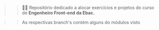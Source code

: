 >> 👨‍💻 Repositório dedicado a alocar exercícios e projetos do curso de <b>Engenheiro Front-end da Ebac.</b>

>> As respectivas branch's contém alguns do módulos visto
